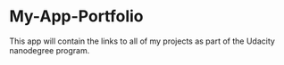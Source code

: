 # My-App-Portfolio
This app will contain the links to all of my projects as part of the Udacity nanodegree program.
